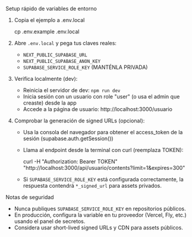 Setup rápido de variables de entorno

1) Copia el ejemplo a .env.local

   cp .env.example .env.local

2) Abre `.env.local` y pega tus claves reales:

   - `NEXT_PUBLIC_SUPABASE_URL`
   - `NEXT_PUBLIC_SUPABASE_ANON_KEY`
   - `SUPABASE_SERVICE_ROLE_KEY` (MANTÉNLA PRIVADA)

3) Verifica localmente (dev):

   - Reinicia el servidor de dev: `npm run dev`
   - Inicia sesión con un usuario con role "user" (o usa el admin que creaste) desde la app
   - Accede a la página de usuario: http://localhost:3000/usuario

4) Comprobar la generación de signed URLs (opcional):

   - Usa la consola del navegador para obtener el access_token de la sesión (supabase.auth.getSession())
   - Llama al endpoint desde la terminal con curl (reemplaza TOKEN):

     curl -H "Authorization: Bearer TOKEN" "http://localhost:3000/api/usuario/contents?limit=1&expires=300"

   - Si `SUPABASE_SERVICE_ROLE_KEY` está configurada correctamente, la respuesta contendrá `*_signed_url` para assets privados.

Notas de seguridad

- Nunca publiques `SUPABASE_SERVICE_ROLE_KEY` en repositorios públicos.
- En producción, configura la variable en tu proveedor (Vercel, Fly, etc.) usando el panel de secretos.
- Considera usar short-lived signed URLs y CDN para assets públicos.
